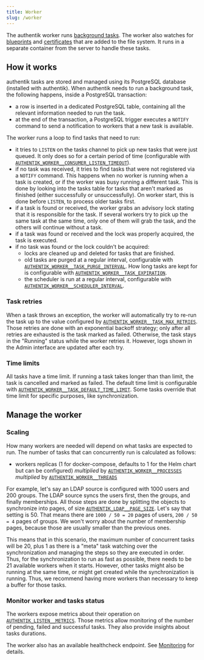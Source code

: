 ```yaml
---
title: Worker
slug: /worker
---
```


The authentik worker runs [background tasks](../background-tasks.md). The worker also watches for [blueprints](../../customize/blueprints/index.mdx#storage---file) and [certificates](../certificates.md#external-certificates) that are added to the file system. It runs in a separate container from the server to handle these tasks.

## How it works

authentik tasks are stored and managed using its PostgreSQL database (installed with authentik). When authentik needs to run a background task, the following happens, inside a PostgreSQL transaction:

- a row is inserted in a dedicated PostgreSQL table, containing all the relevant information needed to run the task.
- at the end of the transaction, a PostgreSQL trigger executes a `NOTIFY` command to send a notification to workers that a new task is available.

The worker runs a loop to find tasks that need to run:

- it tries to `LISTEN` on the tasks channel to pick up new tasks that were just queued. It only does so for a certain period of time (configurable with [`AUTHENTIK_WORKER__CONSUMER_LISTEN_TIMEOUT`](../../install-config/configuration/configuration.mdx#authentik_worker__consumer_listen_timeout)).
- if no task was received, it tries to find tasks that were not registered via a `NOTIFY` command. This happens when no worker is running when a task is created, or if the worker was busy running a different task. This is done by looking into the tasks table for tasks that aren't marked as finished (either successfully or unsuccessfully). On worker start, this is done before `LISTEN`, to process older tasks first.
- if a task is found or received, the worker grabs an advisory lock stating that it is responsible for the task. If several workers try to pick up the same task at the same time, only one of them will grab the task, and the others will continue without a task.
- if a task was found or received and the lock was properly acquired, the task is executed.
- if no task was found or the lock couldn't be acquired:
    - locks are cleaned up and deleted for tasks that are finished.
    - old tasks are purged at a regular interval, configurable with [`AUTHENTIK_WORKER__TASK_PURGE_INTERVAL`](../../install-config/configuration/configuration.mdx#authentik_worker__task_purge_interval). How long tasks are kept for is configurable with [`AUTHENTIK_WORKER__TASK_EXPIRATION`](../../install-config/configuration/configuration.mdx#authentik_worker__task_expiration).
    - the scheduler is run at a regular interval, configurable with [`AUTHENTIK_WORKER__SCHEDULER_INTERVAL`](../../install-config/configuration/configuration.mdx#authentik_worker__scheduler_interval).

### Task retries

When a task throws an exception, the worker will automatically try to re-run the task up to the value configured by [`AUTHENTIK_WORKER__TASK_MAX_RETRIES`](../../install-config/configuration/configuration.mdx#authentik_worker__task_max_retries). Those retries are done with an exponential backoff strategy; only after all retries are exhausted is the task marked as failed. Otherwise, the task stays in the "Running" status while the worker retries it. However, logs shown in the Admin interface are updated after each try.

### Time limits

All tasks have a time limit. If running a task takes longer than than limit, the task is cancelled and marked as failed. The default time limit is configurable with [`AUTHENTIK_WORKER__TASK_DEFAULT_TIME_LIMIT`](../../install-config/configuration/configuration.mdx#authentik_worker__task_default_time_limit). Some tasks override that time limit for specific purposes, like synchronization.

## Manage the worker

### Scaling

How many workers are needed will depend on what tasks are expected to run. The number of tasks that can concurrently run is calculated as follows:

- workers replicas (1 for docker-compose, defaults to 1 for the Helm chart but can be configured) _multiplied_ by [`AUTHENTIK_WORKER__PROCESSES`](../../install-config/configuration/configuration.mdx#authentik_worker__processes) _multiplied_ by [`AUTHENTIK_WORKER__THREADS`](../../install-config/configuration/configuration.mdx#authentik_worker__threads)

For example, let's say an LDAP source is configured with 1000 users and 200 groups. The LDAP source syncs the users first, then the groups, and finally memberships. All those steps are done by splitting the objects to synchronize into pages, of size [`AUTHENTIK_LDAP__PAGE_SIZE`](../../install-config/configuration/configuration.mdx#authentik_ldap__page_size). Let's say that setting is 50. That means there are `1000 / 50 = 20` pages of users, `200 / 50 = 4` pages of groups. We won't worry about the number of membership pages, because those are usually smaller than the previous ones.

This means that in this scenario, the maximum number of concurrent tasks will be 20, plus 1 as there is a "meta" task watching over the synchronization and managing the steps so they are executed in order. Thus, for the synchronization to run as fast as possible, there needs to be 21 available workers when it starts. However, other tasks might also be running at the same time, or might get created while the synchronization is running. Thus, we recommend having more workers than necessary to keep a buffer for those tasks.

### Monitor worker and tasks status

The workers expose metrics about their operation on [`AUTHENTIK_LISTEN__METRICS`](../../install-config/configuration/configuration.mdx#authentik_listen__metrics). Those metrics allow monitoring of the number of pending, failed and successful tasks. They also provide insights about tasks durations.

The worker also has an available healthcheck endpoint. See [Monitoring](./monitoring.md#worker-monitoring) for details.
